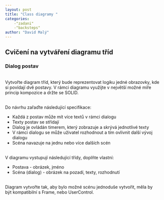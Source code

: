 ```yaml
---
layout: post
title: "Class diagramy "
categories:
    -"zadani"
    -"backsteps"
author: "David Malý"
--- 
```



## Cvičení na vytváření diagramu tříd

### Dialog postav


<br>    Vytvořte diagram tříd, který bude reprezentovat logiku jedné obrazovky, kde si povídají dvě postavy. V rámci diagramu využijte v největší možné míře princip kompozice a držte se SOLID.<br>



<br>    Do návrhu  zařaďte následující specifikace:<br>


- Každá z postav může mít více textů v rámci dialogu
- Texty postav se střídají
- Dialog je ovládán timerem, který zobrazuje a skrývá jednotlivé texty
- V rámci dialogu se může uživatel rozhodnout a tím ovlivnit další vývoj dialogu
- Scéna navazuje na jednu nebo více dalších scén



<br>    V diagramu vystupují následující třídy, doplňte vlastní:<br>


- Postava - obrázek, jméno
- Scéna (dialog) - obrázek na pozadí, texty, rozhodnutí



<br>    Diagram vytvořte tak, aby bylo možné scénu jednoduše vytvořit, měla by být kompatibilní s Frame, nebo UserControl.<br>

